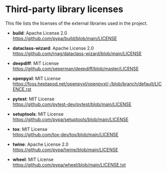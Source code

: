 # Third-party library licenses

This file lists the licenses of the external libraries used in the project.

- **build**: Apache License 2.0  
  https://github.com/pypa/build/blob/main/LICENSE

- **dataclass-wizard**: Apache License 2.0  
  https://github.com/rnag/dataclass-wizard/blob/main/LICENSE

- **deepdiff**: MIT License  
  https://github.com/seperman/deepdiff/blob/master/LICENSE

- **openpyxl**: MIT License  
  https://foss.heptapod.net/openpyxl/openpyxl/-/blob/branch/default/LICENCE.rst

- **pytest**: MIT License  
  https://github.com/pytest-dev/pytest/blob/main/LICENSE

- **setuptools**: MIT License  
  https://github.com/pypa/setuptools/blob/main/LICENSE

- **tox**: MIT License  
  https://github.com/tox-dev/tox/blob/main/LICENSE

- **twine**: Apache License 2.0  
  https://github.com/pypa/twine/blob/main/LICENSE

- **wheel**: MIT License  
  https://github.com/pypa/wheel/blob/main/LICENSE.txt
